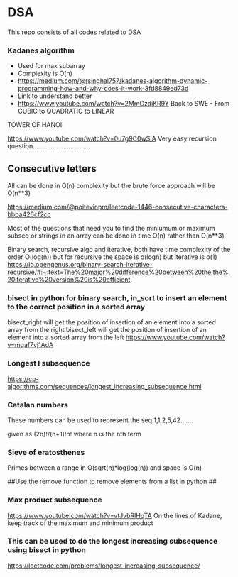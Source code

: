 # DSA
This repo consists of all codes related to DSA

### Kadanes algorithm ###

- Used for max subarray
- Complexity is O(n)
- https://medium.com/@rsinghal757/kadanes-algorithm-dynamic-programming-how-and-why-does-it-work-3fd8849ed73d
- Link to understand better
- https://www.youtube.com/watch?v=2MmGzdiKR9Y Back to SWE - From CUBIC to QUADRATIC to LINEAR 


TOWER OF HANOI

https://www.youtube.com/watch?v=0u7g9C0wSIA
Very easy recursion question................................

## Consecutive letters ##
All can be done in O(n) complexity but the brute force approach will be O(n**3)

https://medium.com/@poitevinpm/leetcode-1446-consecutive-characters-bbba426cf2cc

Most of the questions that need you to find the miniumum or maximum subseq or strings in an array can be done in time O(n) rather than O(n**3)


Binary search, recursive algo and iterative, both have time complexity of the order O(log(n)) but for recursive the space is o(logn) but iterative is o(1)
https://iq.opengenus.org/binary-search-iterative-recursive/#:~:text=The%20major%20difference%20between%20the,the%20iterative%20version%20is%20efficient.

### bisect in python for binary search,  in_sort to insert an element to the correct position in a sorted array ###
bisect_right will get the position of insertion of an element into a sorted array from the right
bisect_left will get the position of insertion of an element into a sorted array from the left
https://www.youtube.com/watch?v=mqaf7vj1AdA

### Longest I subsequence ###
https://cp-algorithms.com/sequences/longest_increasing_subsequence.html 

### Catalan numbers ###

These numbers can be used to represent the seq 1,1,2,5,42.......

given as (2n)!/(n+1)!n! where n is the nth term



### Sieve of eratosthenes ###
Primes between a range in O(sqrt(n)*log(log(n)) and space is O(n)


##Use the remove function to remove elements from a list in python ##
### Max product subsequence ##
https://www.youtube.com/watch?v=vtJvbRlHqTA
On the lines of Kadane, keep track of the maximum and minimum product


### This can be used to do the longest increasing subsequence using bisect in python ##

https://leetcode.com/problems/longest-increasing-subsequence/

